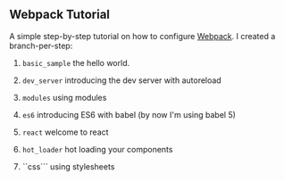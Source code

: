 Webpack Tutorial
-----------------

A simple step-by-step tutorial on how to configure [Webpack](http://webpack.github.io/).
I created a branch-per-step:

1) ```basic_sample``` the hello world.

2) ```dev_server``` introducing the dev server with autoreload

3) ```modules``` using modules

4) ```es6``` introducing ES6 with babel (by now I'm using babel 5)

5) ```react``` welcome to react

6) ```hot_loader``` hot loading your components

7) ``css``` using stylesheets
